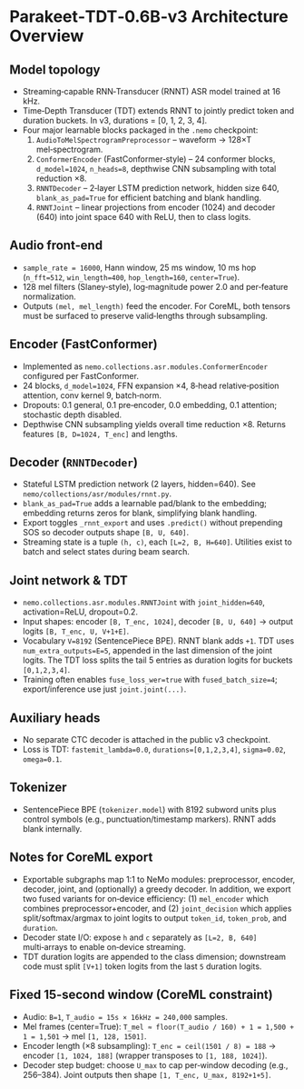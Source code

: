 # Parakeet‑TDT‑0.6B‑v3 Architecture Overview

## Model topology

- Streaming‑capable RNN‑Transducer (RNNT) ASR model trained at 16 kHz.
- Time‑Depth Transducer (TDT) extends RNNT to jointly predict token and duration buckets. In v3, durations = [0, 1, 2, 3, 4].
- Four major learnable blocks packaged in the `.nemo` checkpoint:
  1. `AudioToMelSpectrogramPreprocessor` – waveform → 128×T mel‑spectrogram.
  2. `ConformerEncoder` (FastConformer‑style) – 24 conformer blocks, `d_model=1024`, `n_heads=8`, depthwise CNN subsampling with total reduction ×8.
  3. `RNNTDecoder` – 2‑layer LSTM prediction network, hidden size 640, `blank_as_pad=True` for efficient batching and blank handling.
  4. `RNNTJoint` – linear projections from encoder (1024) and decoder (640) into joint space 640 with ReLU, then to class logits.

## Audio front‑end

- `sample_rate = 16000`, Hann window, 25 ms window, 10 ms hop (`n_fft=512`, `win_length=400`, `hop_length=160`, `center=True`).
- 128 mel filters (Slaney‑style), log‑magnitude power 2.0 and per‑feature normalization.
- Outputs `(mel, mel_length)` feed the encoder. For CoreML, both tensors must be surfaced to preserve valid‑lengths through subsampling.

## Encoder (FastConformer)

- Implemented as `nemo.collections.asr.modules.ConformerEncoder` configured per FastConformer.
- 24 blocks, `d_model=1024`, FFN expansion ×4, 8‑head relative‑position attention, conv kernel 9, batch‑norm.
- Dropouts: 0.1 general, 0.1 pre‑encoder, 0.0 embedding, 0.1 attention; stochastic depth disabled.
- Depthwise CNN subsampling yields overall time reduction ×8. Returns features `[B, D=1024, T_enc]` and lengths.

## Decoder (`RNNTDecoder`)

- Stateful LSTM prediction network (2 layers, hidden=640). See `nemo/collections/asr/modules/rnnt.py`.
- `blank_as_pad=True` adds a learnable pad/blank to the embedding; embedding returns zeros for blank, simplifying blank handling.
- Export toggles `_rnnt_export` and uses `.predict()` without prepending SOS so decoder outputs shape `[B, U, 640]`.
- Streaming state is a tuple `(h, c)`, each `[L=2, B, H=640]`. Utilities exist to batch and select states during beam search.

## Joint network & TDT

- `nemo.collections.asr.modules.RNNTJoint` with `joint_hidden=640`, activation=ReLU, dropout=0.2.
- Input shapes: encoder `[B, T_enc, 1024]`, decoder `[B, U, 640]` → output logits `[B, T_enc, U, V+1+E]`.
- Vocabulary `V=8192` (SentencePiece BPE). RNNT blank adds `+1`. TDT uses `num_extra_outputs=E=5`, appended in the last dimension of the joint logits. The TDT loss splits the tail 5 entries as duration logits for buckets `[0,1,2,3,4]`.
- Training often enables `fuse_loss_wer=true` with `fused_batch_size=4`; export/inference use just `joint.joint(...)`.

## Auxiliary heads

- No separate CTC decoder is attached in the public v3 checkpoint.
- Loss is TDT: `fastemit_lambda=0.0`, `durations=[0,1,2,3,4]`, `sigma=0.02`, `omega=0.1`.

## Tokenizer

- SentencePiece BPE (`tokenizer.model`) with 8192 subword units plus control symbols (e.g., punctuation/timestamp markers). RNNT adds blank internally.

## Notes for CoreML export

- Exportable subgraphs map 1:1 to NeMo modules: preprocessor, encoder, decoder, joint, and (optionally) a greedy decoder. In addition, we export two fused variants for on‑device efficiency: (1) `mel_encoder` which combines preprocessor+encoder, and (2) `joint_decision` which applies split/softmax/argmax to joint logits to output `token_id`, `token_prob`, and `duration`.
- Decoder state I/O: expose `h` and `c` separately as `[L=2, B, 640]` multi‑arrays to enable on‑device streaming.
- TDT duration logits are appended to the class dimension; downstream code must split `[V+1]` token logits from the last `5` duration logits.

## Fixed 15‑second window (CoreML constraint)

- Audio: `B=1`, `T_audio = 15s × 16kHz = 240,000` samples.
- Mel frames (center=True): `T_mel ≈ floor(T_audio / 160) + 1 = 1,500 + 1 = 1,501` → mel `[1, 128, 1501]`.
- Encoder length (×8 subsampling): `T_enc = ceil(1501 / 8) = 188` → encoder `[1, 1024, 188]` (wrapper transposes to `[1, 188, 1024]`).
- Decoder step budget: choose `U_max` to cap per‑window decoding (e.g., 256–384). Joint outputs then shape `[1, T_enc, U_max, 8192+1+5]`.
